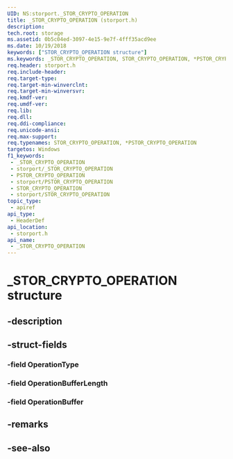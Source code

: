 ```yaml
---
UID: NS:storport._STOR_CRYPTO_OPERATION
title: _STOR_CRYPTO_OPERATION (storport.h)
description: 
tech.root: storage
ms.assetid: 0b5c04ed-3097-4e15-9e7f-4fff35acd9ee
ms.date: 10/19/2018
keywords: ["STOR_CRYPTO_OPERATION structure"]
ms.keywords: _STOR_CRYPTO_OPERATION, STOR_CRYPTO_OPERATION, *PSTOR_CRYPTO_OPERATION,
req.header: storport.h
req.include-header: 
req.target-type: 
req.target-min-winverclnt: 
req.target-min-winversvr: 
req.kmdf-ver: 
req.umdf-ver: 
req.lib: 
req.dll: 
req.ddi-compliance: 
req.unicode-ansi: 
req.max-support: 
req.typenames: STOR_CRYPTO_OPERATION, *PSTOR_CRYPTO_OPERATION
targetos: Windows
f1_keywords:
 - _STOR_CRYPTO_OPERATION
 - storport/_STOR_CRYPTO_OPERATION
 - PSTOR_CRYPTO_OPERATION
 - storport/PSTOR_CRYPTO_OPERATION
 - STOR_CRYPTO_OPERATION
 - storport/STOR_CRYPTO_OPERATION
topic_type:
 - apiref
api_type:
 - HeaderDef
api_location:
 - storport.h
api_name:
 - _STOR_CRYPTO_OPERATION
---
```


# _STOR_CRYPTO_OPERATION structure


## -description

## -struct-fields

### -field OperationType

### -field OperationBufferLength

### -field OperationBuffer

## -remarks

## -see-also

